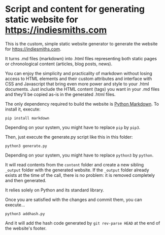 # Script and content for generating static website for https://indiesmiths.com

This is the custom, simple static website generator to generate the website for https://indiesmiths.com.

It turns .md files (markdown) into .html files representing both static pages or chronological content (articles, blog posts, news).

You can enjoy the simplicity and practicality of markdown without losing access to HTML elements and their custom attributes and interface with CSS and Javascript that bring even more power and style to your .html documents. Just include the HTML content (tags) you want in your .md files and they'll be copied as-is in the generated .html files.

The only dependency required to build the website is [Python Markdown](https://python-markdown.github.io/). To install it, execute:

```
pip install markdown
```

Depending on your system, you might have to replace `pip` by `pip3`.

Then, just execute the generate.py script like this in this folder:

```
python3 generate.py
```

Depending on your system, you might have to replace `python3` by `python`.

It will read contents from the `content` folder and create a new sibling `_output` folder with the generated website. If the `_output` folder already exists at the time of the call, there is no problem: it is removed completely and then generated.

It relies solely on Python and its standard library.

Once you are satisfied with the changes and commit them, you can execute...

```
python3 addhash.py
```

And it will add the hash code generated by `git rev-parse HEAD` at the end of the website's footer.
